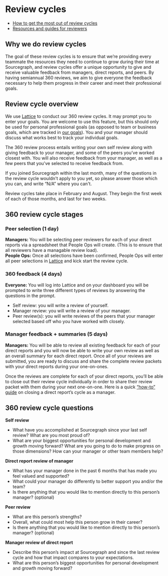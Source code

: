 # Review cycles

* [How to get the most out of review cycles](tips.md)
* [Resources and guides for reviewers](resources.md)

## Why we do review cycles

The goal of these review cycles is to ensure that we’re providing every teammate the resources they need to continue to grow during their time at Sourcegraph, and review cycles offer a unique opportunity to give and receive valuable feedback from managers, direct reports, and peers. By having semiannual 360 reviews, we aim to give everyone the feedback necessary to help them progress in their career and meet their professional goals.

## Review cycle overview

We use [Lattice](https://lattice.com/) to conduct our 360 review cycles. It may prompt you to enter your goals. You are welcome to use this feature, but this should only be used for personal professional goals (as opposed to team or business goals, which are tracked in [our goals](../../company/goals/index.md)). You and your manager should discuss what works best to track your individual goals.

The 360 review process entails writing your own self review along with giving feedback to your manager, and some of the peers you’ve worked closest with. You will also receive feedback from your manager, as well as a few peers that you've selected to receive feedback from.

If you joined Sourcegraph within the last month, many of the questions in the review cycle wouldn't apply to you yet, so please answer those which you can, and write “N/A” where you can't.

Review cycles take place in February and August. They begin the first week of each of those months, and last for two weeks.

## 360 review cycle stages

### Peer selection (1 day)

**Managers:** You will be selecting peer reviewers for each of your direct reports via a spreadsheet that People Ops will create. (This is to ensure that all reviewers have a managable review load). \
**People Ops:** Once all selections have been confirmed, People Ops will enter all peer selections in [Lattice](https://sourcegraph.latticehq.com/) and kick start the review cycle.

### 360 feedback (4 days)

**Everyone:** You will log into Lattice and on your dashboard you will be prompted to write three different types of reviews by answering the questions in the prompt.

- Self review: you will write a review of yourself.
- Manager review: you will write a review of your manager.
- Peer review(s): you will write reviews of the peers that your manager selected based off who you have worked with closely.

### Manager feedback + summaries (5 days)

**Managers:** You will be able to review all existing feedback for each of your direct reports and you will now be able to write your own review as well as an overall summary for each direct report. Once all of your reviews are submitted, you are ready to discuss and share the complete review packets with your direct reports during your one-on-ones.

Once the reviews are complete for each of your direct reports, you’ll be able to close out their review cycle individually in order to share their review packet with them during your next one-on-one. Here is a quick [“how-to” guide](https://help.lattice.com/en/articles/1712875-ending-a-direct-report-s-review-cycle-as-a-manager) on closing a direct report’s cycle as a manager.

## 360 review cycle questions

**Self review**

- What have you accomplished at Sourcegraph since your last self review? What are you most proud of?
- What are your biggest opportunities for personal development and growth moving forward? What are you going to do to make progress on those dimensions? How can your manager or other team members help?

**Direct report review of manager**

- What has your manager done in the past 6 months that has made you feel valued and supported?
- What could your manager do differently to better support you and/or the team?
- Is there anything that you would like to mention directly to this person’s manager? (optional)

**Peer review**

- What are this person’s strengths?
- Overall, what could most help this person grow in their career?
- Is there anything that you would like to mention directly to this person’s manager? (optional)

**Manager review of direct report**

- Describe this person’s impact at Sourcegraph and since the last review cycle and how that impact compares to your expectations.
- What are this person’s biggest opportunities for personal development and growth moving forward?
